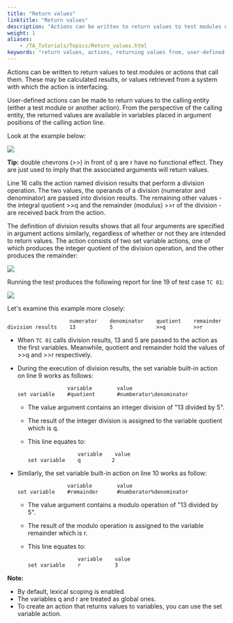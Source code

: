 ```yaml
--- 
title: "Return values"
linktitle: "Return values"
description: "Actions can be written to return values to test modules or actions that call them."
weight: 1
aliases: 
    - /TA_Tutorials/Topics/Return_values.html
keywords: "return values, actions, returning values from, user-defined actions, returning values from, values, return, set variable, used for return values"
---
```


Actions can be written to return values to test modules or actions that call them. These may be calculated results, or values retrieved from a system with which the action is interfacing.

User-defined actions can be made to return values to the calling entity \(either a test module or another action\). From the perspective of the calling entity, the returned values are available in variables placed in argument positions of the calling action line.

Look at the example below:

![](/images/TA_Tutorials/Images/return_values.tm.01.png)

**Tip:** double chevrons \(\>\>\) in front of q are r have no functional effect. They are just used to imply that the associated arguments will return values.

Line 16 calls the action named division results that perform a division operation. The two values, the operands of a division \(numerator and denominator\) are passed into division results. The remaining other values - the integral quotient \>\>q and the remainder \(modulus\) \>\>r of the division - are received back from the action.

The definition of division results shows that all four arguments are specified in argument actions similarly, regardless of whether or not they are intended to return values. The action consists of two set variable actions, one of which produces the integer quotient of the division operation, and the other produces the remainder:

![](/images/TA_Tutorials/Images/return_values.action.01.png)

Running the test produces the following report for line 19 of test case `TC 01`:

![](/images/TA_Tutorials/Images/return_values.results.01.png)

Let's examine this example more closely:

```
                    numerator    denominator    quotient    remainder
division results    13           5              >>q         >>r
```

-   When `TC 01` calls division results, 13 and 5 are passed to the action as the first variables. Meanwhile, quotient and remainder hold the values of \>\>q and \>\>r respectively.
-   During the execution of division results, the set variable built-in action on line 9 works as follows:

    ```
                    variable        value
    set variable    #quotient       #numberator\denominator 
    ```

    -   The value argument contains an integer division of "13 divided by 5".
    -   The result of the integer division is assigned to the variable quotient which is q.
    -   This line equates to:

        ```
                        variable    value
        set variable    q          2 
        ```


-   Similarly, the set variable built-in action on line 10 works as follow:

    ```
                    variable        value
    set variable    #remainder      #numberator%denominator 
    ```

    -   The value argument contains a modulo operation of "13 divided by 5".
    -   The result of the modulo operation is assigned to the variable remainder which is r.
    -   This line equates to:

        ```
                        variable    value
        set variable    r           3 
        ```


**Note:**

-   By default, lexical scoping is enabled.
-   The variables q and r are treated as global ones.
-   To create an action that returns values to variables, you can use the set variable action.


